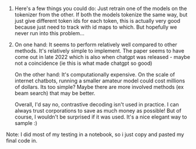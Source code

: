 1. Here's a few things you could do:
  Just retrain one of the models on the tokenizer from the other.
  If both the models tokenize the same way, but just give different token ids for each token, this is actually very good because just need to track with id maps to which.
  But hopefully we never run into this problem...
2. On one hand:
   It seems to perform relatively well compared to other methods.
   It's relatively simple to implement.
   The paper seems to have come out in late 2022 which is also when chatgpt was released - maybe not a coincidence (ie this is what made chatgpt so good)

   On the other hand:
   It's computationally expensive. On the scale of internet chatbots, running a smaller amateur model could cost millions of dollars.
   Its too simple? Maybe there are more involved methods (ex beam search) that may be better.

   Overall, I'd say no, contrastive decoding isn't used in practice. I can always trust corporations to save as much money as possible!
   But of course, I wouldn't be surprised if it was used. It's a nice elegant way to sample :)

Note: I did most of my testing in a notebook, so i just copy and pasted my final code in. 
